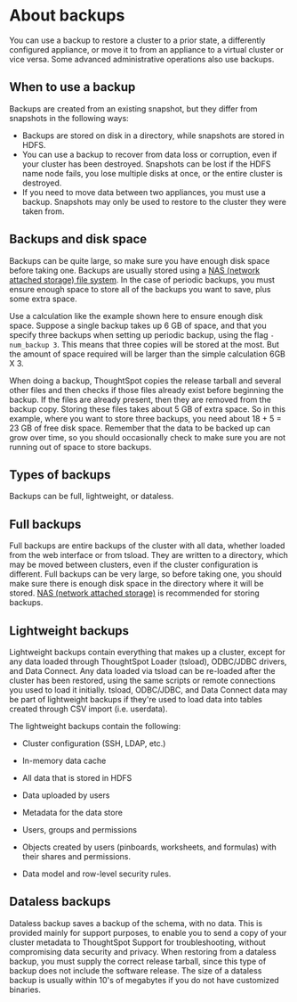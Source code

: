 # About backups

You can use a backup to restore a cluster to a prior state, a differently configured appliance, or move it to from an appliance to a virtual cluster or vice versa. Some advanced administrative operations also use backups.

## When to use a backup

Backups are created from an existing snapshot, but they differ from snapshots in the following ways:

-   Backups are stored on disk in a directory, while snapshots are stored in HDFS.
-   You can use a backup to recover from data loss or corruption, even if your cluster has been destroyed. Snapshots can be lost if the HDFS name node fails, you lose multiple disks at once, or the entire cluster is destroyed.
-   If you need to move data between two appliances, you must use a backup. Snapshots may only be used to restore to the cluster they were taken from.

## Backups and disk space

Backups can be quite large, so make sure you have enough disk space before taking one. Backups are usually stored using a [NAS \(network attached storage\) file system](../setup/NAS_mount.html#). In the case of periodic backups, you must ensure enough space to store all of the backups you want to save, plus some extra space.

Use a calculation like the example shown here to ensure enough disk space. Suppose a single backup takes up 6 GB of space, and that you specify three backups when setting up periodic backup, using the flag `-num_backup 3`. This means that three copies will be stored at the most. But the amount of space required will be larger than the simple calculation 6GB X 3.

When doing a backup, ThoughtSpot copies the release tarball and several other files and then checks if those files already exist before beginning the backup. If the files are already present, then they are removed from the backup copy. Storing these files takes about 5 GB of extra space. So in this example, where you want to store three backups, you need about 18 + 5 = 23 GB of free disk space. Remember that the data to be backed up can grow over time, so you should occasionally check to make sure you are not running out of space to store backups.

## Types of backups

Backups can be full, lightweight, or dataless.

## Full backups

Full backups are entire backups of the cluster with all data, whether loaded from the web interface or from tsload. They are written to a directory, which may be moved between clusters, even if the cluster configuration is different. Full backups can be very large, so before taking one, you should make sure there is enough disk space in the directory where it will be stored. [NAS \(network attached storage\)](../setup/NAS_mount.html#) is recommended for storing backups.

## Lightweight backups

Lightweight backups contain everything that makes up a cluster, except for any data loaded through ThoughtSpot Loader \(tsload\), ODBC/JDBC drivers, and Data Connect. Any data loaded via tsload can be re-loaded after the cluster has been restored, using the same scripts or remote connections you used to load it initially. tsload, ODBC/JDBC, and Data Connect data may be part of lightweight backups if they're used to load data into tables created through CSV import \(i.e. userdata\).

The lightweight backups contain the following:

-   Cluster configuration \(SSH, LDAP, etc.\)

-   In-memory data cache

-   All data that is stored in HDFS

-   Data uploaded by users

-   Metadata for the data store

-   Users, groups and permissions

-   Objects created by users \(pinboards, worksheets, and formulas\) with their shares and permissions.

-   Data model and row-level security rules.


## Dataless backups

Dataless backup saves a backup of the schema, with no data. This is provided mainly for support purposes, to enable you to send a copy of your cluster metadata to ThoughtSpot Support for troubleshooting, without compromising data security and privacy. When restoring from a dataless backup, you must supply the correct release tarball, since this type of backup does not include the software release. The size of a dataless backup is usually within 10's of megabytes if you do not have customized binaries.


